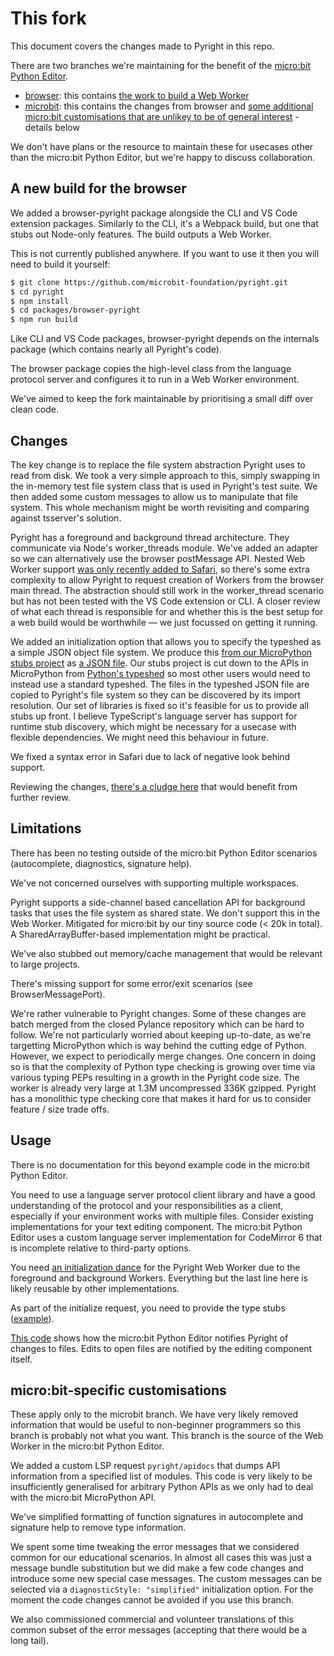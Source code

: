 # This fork

This document covers the changes made to Pyright in this repo.

There are two branches we're maintaining for the benefit of the [micro:bit Python Editor](https://python.microbit.org/).

-   [browser](https://github.com/microbit-foundation/pyright/tree/browser): this contains [the work to build a Web Worker](https://github.com/microsoft/pyright/compare/main...microbit-foundation:pyright:browser)
-   [microbit](https://github.com/microbit-foundation/pyright/tree/microbit): this contains the changes from browser and [some additional micro:bit customisations that are unlikey to be of general interest](https://github.com/microbit-foundation/pyright/compare/browser...microbit-foundation:pyright:microbit) - details below

We don't have plans or the resource to maintain these for usecases other than the micro:bit Python Editor, but we're happy to discuss collaboration.

## A new build for the browser

We added a browser-pyright package alongside the CLI and VS Code extension packages. Similarly to the CLI, it's a Webpack build, but one that stubs out Node-only features. The build outputs a Web Worker.

This is not currently published anywhere. If you want to use it then you will need to build it yourself:

```bash
$ git clone https://github.com/microbit-foundation/pyright.git
$ cd pyright
$ npm install
$ cd packages/browser-pyright
$ npm run build
```

Like CLI and VS Code packages, browser-pyright depends on the internals package (which contains nearly all Pyright's code).

The browser package copies the high-level class from the language protocol server and configures it to run in a Web Worker environment.

We've aimed to keep the fork maintainable by prioritising a small diff over clean code.

## Changes

The key change is to replace the file system abstraction Pyright uses to read from disk. We took a very simple approach to this, simply swapping in the in-memory test file system class that is used in Pyright's test suite. We then added some custom messages to allow us to manipulate that file system. This whole mechanism might be worth revisiting and comparing against tsserver's solution.

Pyright has a foreground and background thread architecture. They communicate via Node's worker_threads module. We've added an adapter so we can alternatively use the
browser postMessage API. Nested Web Worker support [was only recently added to Safari](https://bugs.webkit.org/show_bug.cgi?id=22723), so there's some extra complexity to allow Pyright to request creation of Workers from the browser main thread. The abstraction should still work in the worker_thread scenario but has not been tested with the VS Code extension or CLI. A closer review of what each thread is responsible for and whether this is the best setup for a web build would be worthwhile — we just focussed on getting it running.

We added an initialization option that allows you to specify the typeshed as a simple JSON object file system. We produce this [from our MicroPython stubs project](https://github.com/microbit-foundation/micropython-microbit-stubs/) as [a JSON file](https://github.com/microbit-foundation/python-editor-v3/blob/main/src/micropython/main/typeshed.en.json). Our stubs project is cut down to the APIs in MicroPython from [Python's typeshed](https://github.com/python/typeshed) so most other users would need to instead use a standard typeshed. The files in the typeshed JSON file are copied to Pyright's file system so they can be discovered by its import resolution. Our set of libraries is fixed so it's feasible for us to provide all stubs up front. I believe TypeScript's language server has support for runtime stub discovery, which might be necessary for a usecase with flexible dependencies. We might need this behaviour in future.

We fixed a syntax error in Safari due to lack of negative look behind support.

Reviewing the changes, [there's a cludge here](https://github.com/microsoft/pyright/compare/main...microbit-foundation:pyright:browser#diff-8a9e7373556006db29659ed8820a21073840a944192d2b49977c032276f1f979R544) that would benefit from further review.

## Limitations

There has been no testing outside of the micro:bit Python Editor scenarios (autocomplete, diagnostics, signature help).

We've not concerned ourselves with supporting multiple workspaces.

Pyright supports a side-channel based cancellation API for background tasks that uses the file system as shared state. We don't support this in the Web Worker. Mitigated for micro:bit by our tiny source code (< 20k in total). A SharedArrayBuffer-based implementation might be practical.

We've also stubbed out memory/cache management that would be relevant to large projects.

There's missing support for some error/exit scenarios (see BrowserMessagePort).

We're rather vulnerable to Pyright changes. Some of these changes are batch merged from the closed Pylance repository which can be hard to follow. We're not particularly worried about keeping up-to-date, as we're targetting MicroPython which is way behind the cutting edge of Python. However, we expect to periodically merge changes. One concern in doing so is that the complexity of Python type checking is growing over time via various typing PEPs resulting in a growth in the Pyright code size. The worker is already very large at 1.3M uncompressed 336K gzipped. Pyright has a monolithic type checking core that makes it hard for us to consider feature / size trade offs.

## Usage

There is no documentation for this beyond example code in the micro:bit Python Editor.

You need to use a language server protocol client library and have a good understanding of the protocol and your responsibilities as a client, especially if your environment works with multiple files. Consider existing implementations for your text editing component. The micro:bit Python Editor uses a custom language server implementation for CodeMirror 6 that is incomplete relative to third-party options.

You need [an initialization dance](https://github.com/microbit-foundation/python-editor-v3/blob/main/src/language-server/pyright.ts) for the Pyright Web Worker due to the foreground and background Workers. Everything but the last line here is likely reusable by other implementations.

As part of the initialize request, you need to provide the type stubs ([example](https://github.com/microbit-foundation/python-editor-v3/blob/40ff6f64955bf552c4513a762228982114353cbd/src/language-server/client.ts#L152)).

[This code](https://github.com/microbit-foundation/python-editor-v3/blob/40ff6f64955bf552c4513a762228982114353cbd/src/language-server/client-fs.ts#L20) shows how the micro:bit Python Editor notifies Pyright of changes to files. Edits to open files are notified by the editing component itself.

## micro:bit-specific customisations

These apply only to the microbit branch. We have very likely removed information that would be useful to non-beginner programmers so this branch is probably not what you want. This branch is the source of the Web Worker in the micro:bit Python Editor.

We added a custom LSP request `pyright/apidocs` that dumps API information from a specified list of modules. This code is very likely to be insufficiently generalised for arbitrary Python APIs as we only had to deal with the micro:bit MicroPython API.

We've simplified formatting of function signatures in autocomplete and signature help to remove type information.

We spent some time tweaking the error messages that we considered common for our educational scenarios. In almost all cases this was just a message bundle substitution but we did make a few code changes and introduce some new special case messages. The custom messages can be selected via a `diagnosticStyle: "simplified"` initialization option. For the moment the code changes cannot be avoided if you use this branch.

We also commissioned commercial and volunteer translations of this common subset of the error messages (accepting that there would be a long tail).

